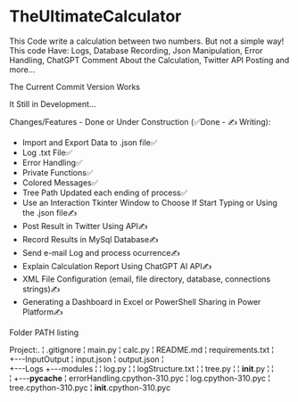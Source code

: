 # TheUltimateCalculator
This Code write a calculation between two numbers. But not a simple way! This code Have: Logs, Database Recording, Json Manipulation, Error Handling, ChatGPT Comment About the Calculation, Twitter API Posting and more... 

The Current Commit Version Works

It Still in Development...

Changes/Features - Done or Under Construction (✅Done - ✍️ Writing):

  - Import and Export Data to .json file✅
  - Log .txt File✅
  - Error Handling✅
  - Private Functions✅
  - Colored Messages✅
  - Tree Path Updated each ending of process✅
  - Use an Interaction Tkinter Window to Choose If Start Typing or Using the .json file✍️
  - Post Result in Twitter Using API✍️
  - Record Results in MySql Database✍️
  - Send e-mail Log and process ocurrence✍️
  - Explain Calculation Report Using ChatGPT AI API✍️
  - XML File Configuration (email, file directory, database, connections strings)✍️
  - Generating a Dashboard in Excel or PowerShell Sharing in Power Platform✍️

Folder PATH listing

Project:.
¦   .gitignore
¦   main.py
¦   calc.py
¦   README.md
¦   requirements.txt
¦   
+---InputOutput
¦       input.json
¦       output.json
¦       
+---Logs
+---modules
¦   ¦   log.py
¦   ¦   logStructure.txt
¦   ¦   tree.py
¦   ¦   __init__.py
¦   ¦   
¦   +---__pycache__
¦           errorHandling.cpython-310.pyc
¦           log.cpython-310.pyc
¦           tree.cpython-310.pyc
¦           __init__.cpython-310.pyc
